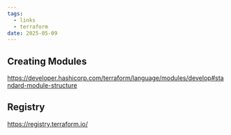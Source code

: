 ```yaml
---
tags:
  - links
  - terraform
date: 2025-05-09
---
```


## Creating Modules
https://developer.hashicorp.com/terraform/language/modules/develop#standard-module-structure

## Registry
https://registry.terraform.io/